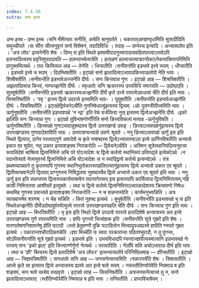 ```yaml
---
index: 7.4.56
sutra: दम्भ इच्च

---
```

_दम्भ इच्च_ - दम्भ इच्च ।सनि मीमे॑त्यतः सनीति, अचेति चानुवर्तते । चकारात्आप्ज्ञप्यृधा॑मिति सूत्रादीदिति समुच्चीयते ।सः सी॑त्त सीत्यनुवृत्तं सनो विशेषणं, तदादिविधिः । तदाह —  दम्भेरच इत्यादि । अभ्यासलोप इति । 'अत्र लोपः' इत्यनेने॑ति शेषः । दिम्भ् स इति स्थिते इक्समीपादनुस्वारादव्यवहितपरत्वाऽभावेऽपि हलन्तादित्यस्य प्रवृत्तिमुपपादयति  —  हलन्ताच्चेत्यत्रेति । हल्ग्रहणं हल्त्वजात्याक्रान्तैकाऽनेकव्यक्तिरपरिमिति प्रागुक्तमित्यर्थः । ततः किमित्यत आह —  तेनेति । धिप्सतीति ।सनीवन्ते॑ति इडभावे इत्त्वे रूपम् । धीप्सतीति । इडभावे इत्त्वे च रूपम् । दिदम्भिषतीति । इट्पक्षे सनो झलादित्वाऽभावादकित्त्वान्नलोपो नेति भावः । शिश्रीषतीति ।सनीवन्ते॑ति इडभावेअज्जने॑ति दीर्घः । सनः कित्तवान्न गुणः । इट्पक्षे आह —  शिश्रयिषतीति । अझलादित्वान्न कित्त्वं, नाप्यज्झनेति दीर्घः । स्वृधातोः सनि ऋकारस्य उत्त्वविधिं स्मारयति —  उदोष्ठएति । सुस्वूर्षतीति ।सनीवन्ते॑ति इडभावे ऋकारस्यअज्झने॑ति दीर्घे कृते उत्त्वे रपरत्वेउपधायां चे॑ति दीर्घ इति भावः । सिस्वरिषतीति । 'स्वृ	' इत्स्य द्वित्वे उदरत्वे इत्तवमिति भाव- । युयूषतीति ।सनीवन्ते॑ति इडभावेअज्झने॑ति दीर्घः । यियविषतीति । इट्पक्षेद्विर्वचनेऽची॑ति गुणनिषेधात्यु॑इत्यस्य द्वित्वम् ।ओः पुयण्जी॑तीत्त्वमिति भावः । ऊर्णुनूषतीति ।सनीवन्ते॑ति इडभावपक्षे 'न न्द्रा' इति रेफं वर्जयित्वा नुस् इत्यस्य द्वित्वेअज्झने॑ति दीर्घः ।इको झलि॑ति सनः कित्त्वान्न गुणः । इट्पक्षे तुविभाषणोर्णो॑रिति सनो ङित्त्वविकल्पं मत्वाह -ऊर्णुनुविषति । ऊर्णुनविषतीति । ङित्त्वपक्षे गुणाऽभावान्नुशब्दस्य द्वित्वे उत्तरखण्डे उवङ् । ङित्त्वाऽभावपक्षेनु॑इत्यस्य द्वित्वे उत्तरखण्डस्य गुणावादेशाविति भावः । उभयत्राप्यभ्यासे उवर्णः श्रूयते । ननु ङित्त्वाऽभावपक्षे ऊर्णुं इस इति स्थिते द्वित्वात्, प्रागेव परत्वाद्गुणे अवादेशे च कृते नव्शब्दस्य द्वित्वेऽभ्यासस्याऽत इत्त्वे ऊर्णिनविषतीति अभ्यासे इकार एव श्रूयेत, नतु उकार इत्याशङ्क्य निराकरोति —  द्विर्वचनेऽचीति । अस्मिन् सूत्रेस्थानिव॑दित्यनुवत्र्य रूपातिदेशं चाश्रित्य द्वित्वनिमित्ते अचि परे योऽजादेशः स द्वित्वे कर्तव्ये स्थानिरूपं प्रतिपद्यते इत्येकोऽर्थः ।न पदान्ते॑त्यतो नेत्यनुवर्त्त्य द्वित्वनिमित्ते अचि योऽजादेशः स न स्याद्द्वित्वे कर्तव्ये इत्यन्योऽर्थः । तत्र प्रथमव्याख्याने तु कृतस्यापि गुणस्य स्थानिभूतोकाररूपप्रतिपत्त्यानु॑इत्यस्य द्वित्वे अभ्यासे उकार एव श्रूयते । द्वितीव्याख्यानेऽपि द्वित्वात् प्राग्गुणस्य निषिद्धतया नुशब्दस्यैव द्वित्वे अभ्यासे उकार एव श्रूयते इति भावः । ननु ऊर्णु इस इति सन्नन्तस्य द्वित्वरूपकार्यभाक्त्वेन तदन्तर्गतसय् इस इत्यस्यापि कार्यित्वान्न द्वित्वनिमित्तत्वम्,नहि कार्यी निमित्ततया आश्रीयते॑ इत्युक्तेः । तथा च द्वित्वे कर्तव्ये द्वित्वनिमित्ताऽच्परकादेशस्य क्रियमाणो निषेधः कथमिह गुणस्य प्रसज्यते इत्याशङ्क्य निराकरोति —  न च सन्नन्तस्येति । कार्यमनुभवन्निति । अत्र व्याख्यानमेव शरणम् । न चेह सन्निति । कितं नुशब्द इत्यर्थः । बुभूर्षतीति ।सनीवन्ते॑ति इडभावपक्षे भृ स इति स्थितेअज्झने॑ति दीर्घेउदोष्ठपूर्वस्ये॑त्युत्त्वे रपरत्वे उत्तरखण्डस्यहलि चे॑ति दीर्घः । सनः कित्त्वान्न गुण इति भावः । इट्पक्षे आह —  बिभरिषतीति । भृ इस इति स्थिते द्वित्वे उरदत्वे रपरत्वे हलादिशेषे अभ्यासस्य अत इत्त्वे उत्तरखण्डस्य गुणे रपरत्वमिति भावः । ज्ञपिः पुगन्तो भित्संज्ञक इति ।सनीवन्ते॑ति सूत्रे गृह्रते॑ इति शेषः ।मारणतोषणनिशामनेषु ज्ञे॑ति घटादौ ।ततो हेतुमण्णौ पुकि घटादित्वेन मित्त्वादुपधाह्यस्वे ज्ञपीति ण्नय्तो गृह्रत इत्यर्थः । पकारान्तश्चौरादिकश्चेति ।ज्ञप मिच्चे॑ति यः स्वतः परकारान्तः पठितश्चुरादौ, न तु पुगन्तः, सोऽपिसनीवन्ते॑ति सूत्रे गृह्रते इत्यर्थः । इडभावे इति । उभयविधादपि ण्यन्ताज्ज्ञपीत्यस्मात्सनि इडभावपक्षे णेः परसय् सनः 'इको झल्' इति कित्त्वाण्णेर्गुणो नेत्यर्थः । परत्वादिति । णेर्लोपे सति अचोऽभावान्न दीर्घ इति भावः । तथा च 'ज्ञी' बित्यस्य द्वित्वे हलादिशेषे 'अत्र लोपःर' इत्यभ्यासलोपे परिनिष्ठितमाह —  ज्ञीप्सतीति । इट्पक्षे आह —  जिज्ञपयिषतीति । सनधातोः सनि आह —  जनसनेत्यात्त्वमिति ।नकारस्ये॑ति शेषः । सिषासतीति । आत्त्वे कृते सा इत्यस्य द्वित्वे अभ्यासस्य ह्यस्वे अत इत्त्वे षत्वे रूपम् । नचस्तौतिण्योरेवे॑ति नियमान्न ष इति शङ्क्यं, सनः षत्वे सत्येव तत्प्रवृत्तेः । इट्पक्षे त्वाह —  सिसनिषतीति । अत्रजनसने॑त्यात्त्वं तु न, सनो झलादित्वाऽभावात् ।स्तौतिण्योरेवे॑ति निमयान्न ष इति भावः । तनिपतीति । प्राप्तविभाषेयम् ।